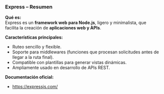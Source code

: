 ### **Express – Resumen**

**Qué es:**  
Express es un **framework web para Node.js**, ligero y minimalista, que facilita la creación de **aplicaciones web y APIs**.

**Características principales:**

- Ruteo sencillo y flexible.
- Soporte para middlewares (funciones que procesan solicitudes antes de llegar a la ruta final).
- Compatible con plantillas para generar vistas dinámicas.
- Ampliamente usado en desarrollo de APIs REST.

**Documentación oficial:**

- https://expressjs.com/